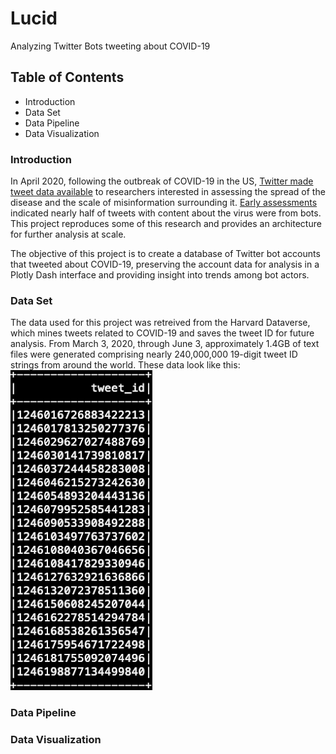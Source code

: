 # Lucid
Analyzing Twitter Bots tweeting about COVID-19

## Table of Contents
* Introduction
* Data Set
* Data Pipeline
* Data Visualization

### Introduction
In April 2020, following the outbreak of COVID-19 in the US, [Twitter made tweet data available](https://www.reuters.com/article/us-health-coronavirus-twitter-data/twitter-opens-up-data-for-researchers-to-study-covid-19-tweets-idUSKBN22B2Q1) to researchers interested in assessing the spread of the disease and the scale of misinformation surrounding it. [Early assessments](https://www.cbsnews.com/news/bots-account-for-nearly-half-of-twitter-accounts-spreading-coronavirus-misinformation-researchers-say/) indicated nearly half of tweets with content about the virus were from bots. This project reproduces some of this research and provides an architecture for further analysis at scale.

The objective of this project is to create a database of Twitter bot accounts that tweeted about COVID-19, preserving the account data for analysis in a Plotly Dash interface and providing insight into trends among bot actors.

### Data Set
The data used for this project was retreived from the Harvard Dataverse, which mines tweets related to COVID-19 and saves the tweet ID for future analysis. From March 3, 2020, through June 3, approximately 1.4GB of text files were generated comprising nearly 240,000,000 19-digit tweet ID strings from around the world. These data look like this: 
![Data Example](/Images/Tweet_IDs.png)


### Data Pipeline


### Data Visualization

